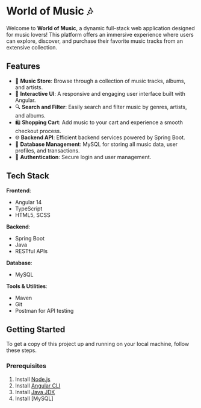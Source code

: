 # World of Music 🎶

Welcome to **World of Music**, a dynamic full-stack web application designed for music lovers! This platform offers an immersive experience where users can explore, discover, and purchase their favorite music tracks from an extensive collection.

## Features

- 🛒 **Music Store**: Browse through a collection of music tracks, albums, and artists.
- 🎵 **Interactive UI**: A responsive and engaging user interface built with Angular.
- 🔍 **Search and Filter**: Easily search and filter music by genres, artists, and albums.
- 🛍️ **Shopping Cart**: Add music to your cart and experience a smooth checkout process.
- 🌐 **Backend API**: Efficient backend services powered by Spring Boot.
- 💾 **Database Management**: MySQL for storing all music data, user profiles, and transactions.
- 🔐 **Authentication**: Secure login and user management.

## Tech Stack

**Frontend**:
- Angular 14
- TypeScript
- HTML5, SCSS

**Backend**:
- Spring Boot
- Java
- RESTful APIs

**Database**:
- MySQL

**Tools & Utilities**:
- Maven
- Git
- Postman for API testing

## Getting Started

To get a copy of this project up and running on your local machine, follow these steps.

### Prerequisites

1. Install [Node.js](https://nodejs.org/en/)
2. Install [Angular CLI](https://angular.io/cli)
3. Install [Java JDK](https://www.oracle.com/java/technologies/javase-jdk11-downloads.html)
4. Install [MySQL]
